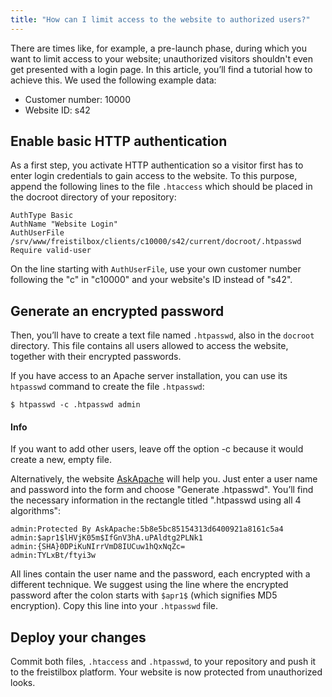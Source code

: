 ```yaml
---
title: "How can I limit access to the website to authorized users?"
---
```


There are times like, for example, a pre-launch phase, during which you
want to limit access to your website; unauthorized visitors shouldn't
even get presented with a login page. In this article, you’ll find a
tutorial how to achieve this. We used the following example data:

* Customer number: 10000
* Website ID: s42

## Enable basic HTTP authentication

As a first step, you activate HTTP authentication so a visitor first has
to enter login credentials to gain access to the website. To this
purpose, append the following lines to the file `.htaccess` which should
be placed in the docroot directory of your repository:

```
AuthType Basic  
AuthName "Website Login"  
AuthUserFile /srv/www/freistilbox/clients/c10000/s42/current/docroot/.htpasswd  
Require valid-user
```

On the line starting with `AuthUserFile`, use your own customer number
following the "c" in "c10000" and your website's ID instead of "s42".

## Generate an encrypted password

Then, you’ll have to create a text file named `.htpasswd`, also in the
`docroot` directory. This file contains all users allowed to access the
website, together with their encrypted passwords.

If you have access to an Apache server installation, you can use its
`htpasswd` command to create the file `.htpasswd`:

`$ htpasswd -c .htpasswd admin`

#### Info 

If you want to add other users, leave off the option -c because it 
would create a new, empty file.

Alternatively, the website
[AskApache](http://www.askapache.com/online-tools/htpasswd-generator/) will help you. Just enter a user
name and password into the form and choose "Generate .htpasswd". You’ll
find the necessary information in the rectangle titled ".htpasswd using
all 4 algorithms":

```
admin:Protected By AskApache:5b8e5bc85154313d6400921a8161c5a4  
admin:$apr1$lHVjK05m$IfGnV3hA.uPAldtg2PLNk1  
admin:{SHA}0DPiKuNIrrVmD8IUCuw1hQxNqZc=  
admin:TYLxBt/ftyi3w
```

All lines contain the user name and the password, each encrypted with a
different technique. We suggest using the line where the encrypted
password after the colon starts with `$apr1$` (which signifies MD5
encryption). Copy this line into your `.htpasswd` file.

## Deploy your changes

Commit both files, `.htaccess` and `.htpasswd`, to your repository and push
it to the freistilbox platform. Your website is now protected from
unauthorized looks.
